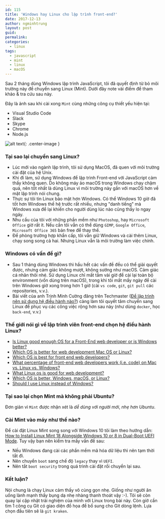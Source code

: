 ```yaml
---
id: 115
title: 'Windows hay Linux cho lập trình front-end?'
date: 2017-12-13
author: ngminhtrung
layout: post
guid: 
permalink: 
categories:
  - linux
tags:
  - javascript
  - mint
  - linux
  - macOS
---
```


Sau 2 tháng dùng Windows lập trình JavaScript, tôi đã quyết định từ bỏ môi trường này để chuyển sang Linux (Mint). Dưới đây note vài điểm để tham khảo & tra cứu sau này.

Đây là ảnh sau khi cài xong `Mint` cùng những công cụ thiết yếu hiện tại:
- Visual Studio Code
- Slack
- Skype
- Chrome
- Node.js

![alt text][mint]{: .center-image }

### Tại sao lại chuyển sang Linux?

- Lúc mới vào ngành lập trình, tôi sử dụng MacOS, đã quen với môi trường cài đặt của hệ Unix. 
- Khi đi làm, sử dụng Windows để lập trình Front-end với JavaScript cảm thấy không quen. Do không máy ảo macOS trong Windows chạy chậm quá, nên tốt nhất là dùng Linux vì môi trường này gần với macOS hơn về mặt lập trình nói chung. 
- Thực sự tôi tin Linux bảo mật hơn Windows. Có thể Windows 10 giờ đã tốt hơn Windows thế hệ trước rất nhiều, nhưng "danh tiếng" mà Windows xưa để lại khiến cho người dùng lúc nào cũng thấy lo ngay ngáy.
- Nhu cầu của tôi với những phần mềm như `Photoshop`, hay `Microsoft Office` giờ rất ít. Nếu cần tôi vẫn có thể dùng `GIMP`, `Google Office`, `Microsoft Office 365` bản free để thay thế. 
- Để phòng trường hợp khẩn cấp, tôi vẫn giữ Windows và cài thêm Linux, chạy song song cả hai. Nhưng Linux vẫn là môi trường làm việc chính.

### Windows có vấn đề gì?

- Sau 1 tháng dùng Windows thì hầu hết các vấn đề đều có thể giải quyết được, nhưng cảm giác không mượt, không sướng như macOS. Cảm giác cá nhân thôi nhé. Sử dụng Linux chỉ mất tầm vài giờ để cài lại toàn bộ environment (vốn dùng trên macOS), trong khi tôi mất mấy ngày để cài trên Windows giờ xong trong hơn 1 giờ (cài `vs code`, `git`, `git pull` các repositories, v.v.).
- Bài viết của anh Trịnh Minh Cường đăng trên Techmaster ([Để lập trình nên sử dụng hệ điều hành nào?](https://techmaster.vn/posts/34486/de-lap-trinh-nen-su-dung-he-dieu-hanh-nao)) càng làm tôi quyết tâm chuyển sang Linux để phục vụ các công việc rộng hơn sau này (như dùng `docker`, học `back-end`, v.v.)

### Thế giới nói gì về lập trình viên front-end chọn hệ điều hành Linux?

- [Is Linux good enough OS for a Front-End web developer or is Windows better?](https://www.quora.com/Is-Linux-good-enough-OS-for-a-Front-End-web-developer-or-is-Windows-better)
- [Which OS is better for web development Mac OS or Linux?](https://www.quora.com/Which-OS-is-better-for-web-development-Mac-OS-or-Linux)
- [Which OS is best for front end web developers?](https://www.quora.com/Which-OS-is-best-for-front-end-web-developers)
- [What percentage of front-end web developers work (i.e. code) on Mac vs. Linux vs. Windows?](https://www.quora.com/What-percentage-of-front-end-web-developers-work-i-e-code-on-Mac-vs-Linux-vs-Windows)
- [What Linux os is good for web development?](https://www.quora.com/What-Linux-os-is-good-for-web-development)
- [Which OS is better, Windows, macOS, or Linux?](https://www.quora.com/Which-OS-is-better-Windows-macOS-or-Linux)
- [Should I use Linux instead of Windows?](https://www.quora.com/Should-I-use-Linux-instead-of-Windows)

### Tại sao lại chọn Mint mà không phải Ubuntu?

Đơn giản vì `Mint` được nhận xét là _dễ dùng với người mới_, _nhẹ hơn Ubuntu_. 

### Cài Mint vào máy như thế nào?

Để cài đặt Linux Mint song song với Windows 10 tôi làm theo hướng dẫn: [How to Install Linux Mint 18 Alongside Windows 10 or 8 in Dual-Boot UEFI Mode](https://www.tecmint.com/install-linux-mint-18-alongside-windows-10-or-8-in-dual-boot-uefi-mode/). Tuy vậy bạn nên kiểm tra mấy vấn đề sau:
- Nếu Windows đang cài các phần mềm mã hóa dữ liệu thì nên tạm thời tắt đi. 
- Nên chuyển `boot` sang chế độ `legacy` thay vì `UEFI`. 
- Nên tắt `boot security` trong quá trình cài đặt rồi chuyển lại sau. 

### Kết luận?

Nói chung là chạy Linux cảm thấy vô cùng gọn nhẹ. Giống như người ăn uống lành mạnh thấy bụng dạ nhẹ nhàng thanh thoát vậy :-). Tôi sẽ còn quay lại cập nhật trải nghiệm của mình với Linux trong bài này. Còn giờ cần tìm 1 công cụ Git có giao diện đồ họa để bổ sung cho Git dòng lệnh. Lựa chọn đầu tiên sẽ là `git kraken`.

[mint]: https://ngminhtrung.github.io/images/PostIMG/2017-12-13-Migrate-to-Mint/Menu_007.png "Mint"
